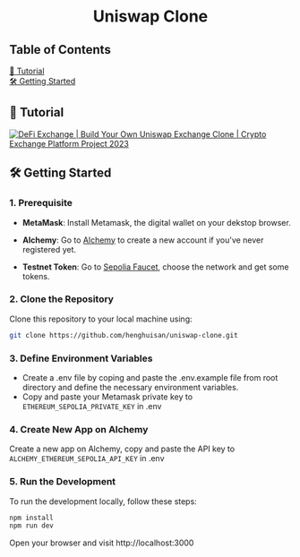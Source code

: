 <h1 align="center" id="title">Uniswap Clone </h1>

## Table of Contents

[🚀 Tutorial](#tutorial) <br />
[🛠️ Getting Started](#getting-started) <br />

## 🚀 Tutorial
[![DeFi Exchange | Build Your Own Uniswap Exchange Clone | Crypto Exchange Platform Project 2023](https://img.youtube.com/vi/ZNDZuT9hmNo/maxresdefault.jpg)](https://www.youtube.com/watch?v=ZNDZuT9hmNo&t=15076s)


## 🛠️ Getting Started

### 1. Prerequisite

- **MetaMask**: Install Metamask, the digital wallet on your dekstop browser.

- **Alchemy**: Go to [Alchemy](https://www.alchemy.com/) to create a new account if you've never registered yet.

- **Testnet Token**: Go to [Sepolia Faucet](https://www.alchemy.com/faucets/ethereum-sepolia), choose the network and get some tokens.

### 2. Clone the Repository

Clone this repository to your local machine using:

```bash
git clone https://github.com/henghuisan/uniswap-clone.git
```

### 3. Define Environment Variables
- Create a .env file by coping and paste the .env.example file from root directory and define the necessary environment variables.
- Copy and paste your Metamask private key to ```ETHEREUM_SEPOLIA_PRIVATE_KEY``` in .env

### 4. Create New App on Alchemy
Create a new app on Alchemy, copy and paste the API key to ```ALCHEMY_ETHEREUM_SEPOLIA_API_KEY``` in .env

### 5. Run the Development

To run the development locally, follow these steps:

```bash
npm install
npm run dev
```

Open your browser and visit http://localhost:3000
